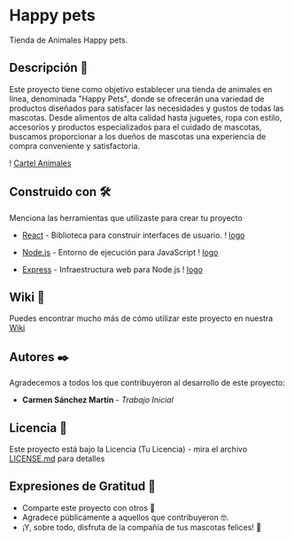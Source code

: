 # Happy pets

Tienda de Animales Happy pets.

## Descripción 🚀

Este proyecto tiene como objetivo establecer una tienda de animales en línea, denominada "Happy Pets", donde se ofrecerán una variedad de productos diseñados para satisfacer las necesidades y gustos de todas las mascotas. Desde alimentos de alta calidad hasta juguetes, ropa con estilo, accesorios y productos especializados para el cuidado de mascotas, buscamos proporcionar a los dueños de mascotas una experiencia de compra conveniente y satisfactoria.

! [Cartel Animales](tiendas-animales.jpg)


## Construido con 🛠️

Menciona las herramientas que utilizaste para crear tu proyecto

* [React](https://es.react.dev/learn) - Biblioteca para construir interfaces de usuario.
! [logo](react-logo.jpg)

* [Node.js](https://nodejs.org/es/docs) - Entorno de ejecución para JavaScript
! [logo](descarga.png)

* [Express](https://expressjs.com/) - Infraestructura web para Node.js
! [logo](express.png)

## Wiki 📖

Puedes encontrar mucho más de cómo utilizar este proyecto en nuestra [Wiki](https://animales.wiki/)

## Autores ✒️

Agradecemos a todos los que contribuyeron al desarrollo de este proyecto:

* **Carmen Sánchez Martín** - *Trabajo Inicial*

## Licencia 📄

Este proyecto está bajo la Licencia (Tu Licencia) - mira el archivo [LICENSE.md](LICENSE.md) para detalles

## Expresiones de Gratitud 🎁

* Comparte este proyecto con otros 📢
* Agradece públicamente a aquellos que contribuyeron 🤓.
* ¡Y, sobre todo, disfruta de la compañía de tus mascotas felices! 🐾